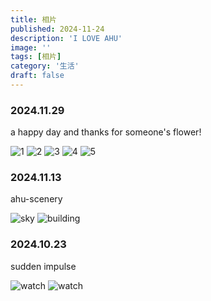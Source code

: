 ```yaml
---
title: 相片
published: 2024-11-24
description: 'I LOVE AHU'
image: ''
tags: [相片]
category: '生活'
draft: false
---
```


<style>

/* img{
    width: 80%;
    padding-left: 10%;     /* padding-left = (100% - width) / 2  
} */

</style>

### 2024.11.29
a happy day and thanks for someone's flower!

![1](assets/20241129_1.jpg) 
![2](assets/20241129_2.jpg)
![3](assets/20241129_3.jpg) 
![4](assets/20241129_4.jpg) 
![5](assets/20241129_5.jpg) 

### 2024.11.13
ahu-scenery

![sky](assets/20241113_01.jpg) 
![building](assets/20241113_02.jpg) 

### 2024.10.23

sudden impulse

![watch](assets/20241023_01.jpg) 
![watch](assets/20241023_02.jpg) 


